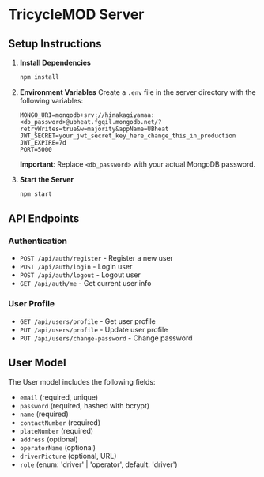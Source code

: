 # TricycleMOD Server

## Setup Instructions

1. **Install Dependencies**
   ```bash
   npm install
   ```

2. **Environment Variables**
   Create a `.env` file in the server directory with the following variables:
   
   ```env
   MONGO_URI=mongodb+srv://hinakagiyamaa:<db_password>@ubheat.fgqil.mongodb.net/?retryWrites=true&w=majority&appName=UBheat
   JWT_SECRET=your_jwt_secret_key_here_change_this_in_production
   JWT_EXPIRE=7d
   PORT=5000
   ```

   **Important**: Replace `<db_password>` with your actual MongoDB password.

3. **Start the Server**
   ```bash
   npm start
   ```

## API Endpoints

### Authentication
- `POST /api/auth/register` - Register a new user
- `POST /api/auth/login` - Login user
- `POST /api/auth/logout` - Logout user
- `GET /api/auth/me` - Get current user info

### User Profile
- `GET /api/users/profile` - Get user profile
- `PUT /api/users/profile` - Update user profile
- `PUT /api/users/change-password` - Change password

## User Model

The User model includes the following fields:
- `email` (required, unique)
- `password` (required, hashed with bcrypt)
- `name` (required)
- `contactNumber` (required)
- `plateNumber` (required)
- `address` (optional)
- `operatorName` (optional)
- `driverPicture` (optional, URL)
- `role` (enum: 'driver' | 'operator', default: 'driver')



